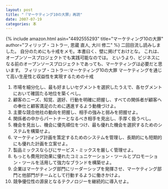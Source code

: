 ```yaml
---
layout: post
title: "『マーケティング10の大罪』再読"
date: 2007-07-19
categories: 本
---
```

 {% include amazon.html asin="4492555293" title="マーケティング10の大罪" author="フィリップ・コトラー, 恩蔵 直人, 大川 修二" %}
二回目流し読みしました。
自分のためにも十戒をメモ。本書曰く、壁に掲げておけとな。
これは、オープンソースプロジェクトでも実践可能なのでは。
というより、ビジネスになる前のオープンソースプロジェクトであっても、マーケティングは必要だと思います。
 フィリップ・コトラー:マーケティング10の大罪
  マーケティングを通じて高い生産性と収益性を実現するための十戒
  1. 市場を細分化し、最も好ましいセグメントを選択したうえで、各セグメントにおいて確固たる地位を築くべし。
  2. 顧客のニーズ、知覚、選好、行動を明確に把握し、すべての関係者が顧客への奉仕と顧客満足のために邁進するよう動機づけよ。
  3. 主要な競合他社の動向を把握し、相手の強みと弱みを把握せよ。
  4. 関係者の中からパートナーとなるべき相手を見出し、手厚く扱うべし。
  5. 機会を見出し、機会に優先順位をつけ、最も優れた機会を選択するためのシステムを構築せよ。
  6. マーケティング計画を策定するためのシステムを管理し、長期的にも短期的にも優れた計画を立案せよ。
  7. 製品ミックスならびにサービス・ミックスを厳しく管理せよ。
  8. もっとも費用対効果に優れたコミュニケーション・ツールとプロモーション・ツールを活用して強力なブランドを構築せよ。
  9. 企業はマーケティング部門にリーダーシップを発揮させ、マーケティング部門と他部門がチームとして行動するように働きかけよ。
  10. 競争優位性の源泉となるテクノロジーを継続的に導入せよ。
